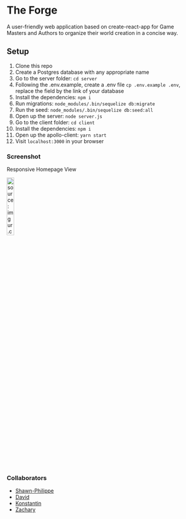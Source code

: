 # The Forge

A user-friendly web application based on create-react-app for Game Masters and Authors to organize their world creation in a concise way.

## Setup

1. Clone this repo
2. Create a Postgres database with any appropriate name
3. Go to the server folder: `cd server`
4. Following the .env.example, create a .env file `cp .env.example .env`, replace the field by the link of your database
5. Install the dependencies: `npm i`
6. Run migrations: `node_modules/.bin/sequelize db:migrate`
7. Run the seed: `node_modules/.bin/sequelize db:seed:all`
8. Open up the server: `node server.js`
9. Go to the client folder: `cd client`
10. Install the dependencies: `npm i`
11. Open up the apollo-client: `yarn start`
12. Visit `localhost:3000` in your browser

### Screenshot
Responsive Homepage View

<a href="https://imgur.com/XTBzFoH"><img width="20%" height="20%" border="0" src="https://i.imgur.com/XTBzFoH.gif" title="source: imgur.com" /></a>

### Collaborators
- [Shawn-Philippe](https://github.com/Levasseur-Sp)
- [David](https://github.com/Sonchucks)
- [Konstantin](https://github.com/ktoroshchin)
- [Zachary](https://github.com/zacharylee97)
